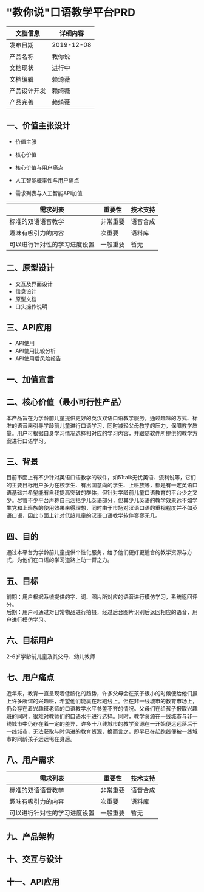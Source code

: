 # "教你说"口语教学平台PRD
文档信息|详细内容|
---|---|
发布日期|2019-12-08
产品名称|教你说
文档现状|进行中
文档编辑|赖绮薇
产品设计开发|赖绮薇
产品完善|赖绮薇

## 一、价值主张设计
* 价值主张

* 核心价值

* 核心价值与用户痛点

* 人工智能概率性与用户痛点

* 需求列表与人工智能API加值

需求列表|重要性|技术支持|
---|---|---|
标准的双语语音教学|非常重要|语音合成
趣味有吸引力的内容|次重要|语料库
可以进行针对性的学习进度设置|一般重要|暂无
## 二、原型设计
* 交互及界面设计
* 信息设计
* 原型文档
* 口头操作说明

## 三、API应用
* API使用
* API使用比较分析
* API使用后风险报告

## 一、加值宣言

## 二、核心价值（最小可行性产品）
本产品旨在为学龄前儿童提供更好的英汉双语口语教学服务，通过趣味的方式、标准的语音来引导学龄前儿童进行口语学习，同时减轻父母教学的压力，保障教学质量。用户可根据自身学习情况选择相对应的学习内容，并跟随软件所提供的教学方案进行口语学习。
## 三、背景
目前市面上有不少针对英语口语教学的软件，如51talk无忧英语、流利说等，它们的主要目标用户多为在校学生、有出国意向的学生、上班族等，都是有一定英语口语基础并希望能有自我提高突破的群体，但针对学龄前儿童口语教育的平台少之又少。尽管不少平台声称自己涵括少儿英语部分，但其少儿英语的教学效果远不如学生党和上班族的使用效果来得理想，同时由于市场对汉语口语的重视程度并不如英语口语，因此市面上针对低龄儿童的汉语口语教学软件寥寥无几。
## 四、目的
通过本平台为学龄前儿童提供个性化服务，给予他们更好更适合的教学资源与方式，为他们在口语的学习道路上助一臂之力。
## 五、目标
前期：用户根据系统提供的字、词、图片所对应的语音进行模仿学习，系统返回评分。  
后期：用户可通过对日常物品进行拍摄，经过后台图片识别后返回相应的语音，用户进行模仿学习。
## 六、目标用户
2-6岁学龄前儿童及其父母、幼儿教师
## 七、用户痛点
近年来，教育一直呈现着低龄化的趋势，许多父母会在孩子很小的时候便给他们报上许多所谓的兴趣班，希望他们能赢在起跑线上。但在非一线城市的教育市场上，仍会存在着兴趣班老师的口语教学水平参差不齐的情况。父母们在给孩子报取兴趣班的同时，很难对教师们的口语水平进行选择。同时，教学资源在一线城市与非一线城市中仍存在着一定的差异，许多十八线城市的教学资源在一开始便远远落后于一线城市，无法获取与时俱进的教育资源，换而言之，即早已在起跑线便被一线城市的同龄孩子远远甩在身后。
## 八、用户需求
需求列表|重要性|技术支持
---|---|---|
标准的双语语音教学|非常重要|语音合成
趣味有吸引力的内容|次重要|语料库
可以进行针对性的学习进度设置|一般重要|暂无
## 九、产品架构

## 十、交互与设计

## 十一、API应用
